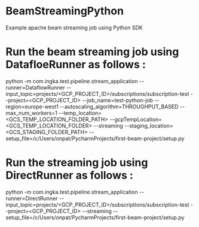 # BeamStreamingPython
Example apache beam streaming job using Python SDK

# Run the beam streaming job using DatafloeRunner as follows :

python -m  com.ingka.test.pipeline.stream_application --runner=DataflowRunner --input_topic=projects/<GCP_PROJECT_ID>/subscriptions/subscription-test --project=<GCP_PROJECT_ID> --job_name=test-python-job  --region=europe-west1 --autoscaling_algorithm=THROUGHPUT_BASED --max_num_workers=1 --temp_location=<GCS_TEMP_LOCATION_FOLDER_PATH> --gcpTempLocation=<GCS_TEMP_LOCATION_FOLDER> --streaming --staging_location=<GCS_STAGING_FOLDER_PATH> --setup_file=/c/Users/onpat/PycharmProjects/first-beam-project/setup.py

# Run the streaming job using DirectRunner as follows :

python -m com.ingka.test.pipeline.stream_application --runner=DirectRunner --input_topic=projects/<GCP_PROJECT_ID>/subscriptions/subscription-test --project=<GCP_PROJECT_ID>  --streaming --setup_file=/c/Users/onpat/PycharmProjects/first-beam-project/setup.py
